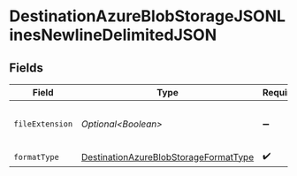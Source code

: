 # DestinationAzureBlobStorageJSONLinesNewlineDelimitedJSON


## Fields

| Field                                                                                                 | Type                                                                                                  | Required                                                                                              | Description                                                                                           |
| ----------------------------------------------------------------------------------------------------- | ----------------------------------------------------------------------------------------------------- | ----------------------------------------------------------------------------------------------------- | ----------------------------------------------------------------------------------------------------- |
| `fileExtension`                                                                                       | *Optional\<Boolean>*                                                                                  | :heavy_minus_sign:                                                                                    | Add file extensions to the output file.                                                               |
| `formatType`                                                                                          | [DestinationAzureBlobStorageFormatType](../../models/shared/DestinationAzureBlobStorageFormatType.md) | :heavy_check_mark:                                                                                    | N/A                                                                                                   |